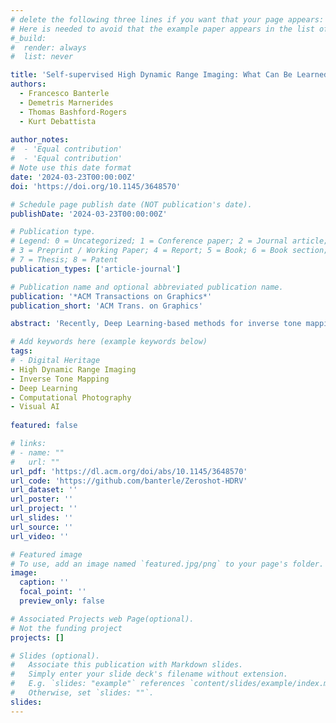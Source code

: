 ```yaml
---
# delete the following three lines if you want that your page appears:
# Here is needed to avoid that the example paper appears in the list of publications
#_build:
#  render: always
#  list: never

title: 'Self-supervised High Dynamic Range Imaging: What Can Be Learned from a Single 8-bit Video?'
authors:
  - Francesco Banterle
  - Demetris Marnerides
  - Thomas Bashford-Rogers
  - Kurt Debattista
  
author_notes:
#  - 'Equal contribution'
#  - 'Equal contribution'
# Note use this date format
date: '2024-03-23T00:00:00Z'
doi: 'https://doi.org/10.1145/3648570'

# Schedule page publish date (NOT publication's date).
publishDate: '2024-03-23T00:00:00Z'

# Publication type.
# Legend: 0 = Uncategorized; 1 = Conference paper; 2 = Journal article;
# 3 = Preprint / Working Paper; 4 = Report; 5 = Book; 6 = Book section;
# 7 = Thesis; 8 = Patent
publication_types: ['article-journal']

# Publication name and optional abbreviated publication name.
publication: '*ACM Transactions on Graphics*'
publication_short: 'ACM Trans. on Graphics'

abstract: 'Recently, Deep Learning-based methods for inverse tone mapping standard dynamic range (SDR) images to obtain high dynamic range (HDR) images have become very popular. These methods manage to fill over-exposed areas convincingly both in terms of details and dynamic range. To be effective, deep learning-based methods need to learn from large datasets and transfer this knowledge to the network weights. In this work, we tackle this problem from a completely different perspective. What can we learn from a single SDR 8-bit video? With the presented self-supervised approach, we show that, in many cases, a single SDR video is sufficient to generate an HDR video of the same quality or better than other state-of-the-art methods.'

# Add keywords here (example keywords below)
tags:
# - Digital Heritage 
- High Dynamic Range Imaging
- Inverse Tone Mapping
- Deep Learning
- Computational Photography
- Visual AI
 
featured: false

# links:
# - name: ""
#   url: ""
url_pdf: 'https://dl.acm.org/doi/abs/10.1145/3648570'
url_code: 'https://github.com/banterle/Zeroshot-HDRV'
url_dataset: ''
url_poster: ''
url_project: ''
url_slides: ''
url_source: ''
url_video: ''

# Featured image
# To use, add an image named `featured.jpg/png` to your page's folder.
image:
  caption: ''
  focal_point: ''
  preview_only: false

# Associated Projects web Page(optional).
# Not the funding project
projects: []

# Slides (optional).
#   Associate this publication with Markdown slides.
#   Simply enter your slide deck's filename without extension.
#   E.g. `slides: "example"` references `content/slides/example/index.md`.
#   Otherwise, set `slides: ""`.
slides:
---
```

<!-- Supplementary notes can be added here, including [code and math](https://wowchemy.com/docs/content/writing-markdown-latex/). -->

